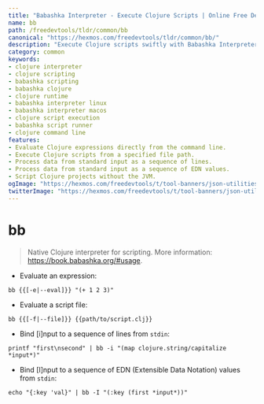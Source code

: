```yaml
---
title: "Babashka Interpreter - Execute Clojure Scripts | Online Free DevTools by Hexmos"
name: bb
path: /freedevtools/tldr/common/bb
canonical: "https://hexmos.com/freedevtools/tldr/common/bb/"
description: "Execute Clojure scripts swiftly with Babashka Interpreter. Effortlessly run Clojure code for scripting tasks and interactive evaluations. Free online tool, no registration required."
category: common
keywords:
- clojure interpreter
- clojure scripting
- babashka scripting
- babashka clojure
- clojure runtime
- babashka interpreter linux
- babashka interpreter macos
- clojure script execution
- babashka script runner
- clojure command line
features:
- Evaluate Clojure expressions directly from the command line.
- Execute Clojure scripts from a specified file path.
- Process data from standard input as a sequence of lines.
- Process data from standard input as a sequence of EDN values.
- Script Clojure projects without the JVM.
ogImage: "https://hexmos.com/freedevtools/t/tool-banners/json-utilities-banner.png"
twitterImage: "https://hexmos.com/freedevtools/t/tool-banners/json-utilities-banner.png"
---
```


# bb

> Native Clojure interpreter for scripting.
> More information: <https://book.babashka.org/#usage>.

- Evaluate an expression:

`bb {{[-e|--eval]}} "(+ 1 2 3)"`

- Evaluate a script file:

`bb {{[-f|--file]}} {{path/to/script.clj}}`

- Bind [i]nput to a sequence of lines from `stdin`:

`printf "first\nsecond" | bb -i "(map clojure.string/capitalize *input*)"`

- Bind [I]nput to a sequence of EDN (Extensible Data Notation) values from `stdin`:

`echo "{:key 'val}" | bb -I "(:key (first *input*))"`
